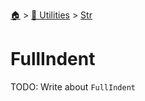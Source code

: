 <!--startTocHeader-->
[🏠](../../README.md) > [🔧 Utilities](../README.md) > [Str](README.md)
# FullIndent
<!--endTocHeader-->
TODO: Write about `FullIndent`
<!--startTocSubtopic-->

<!--endTocSubtopic-->